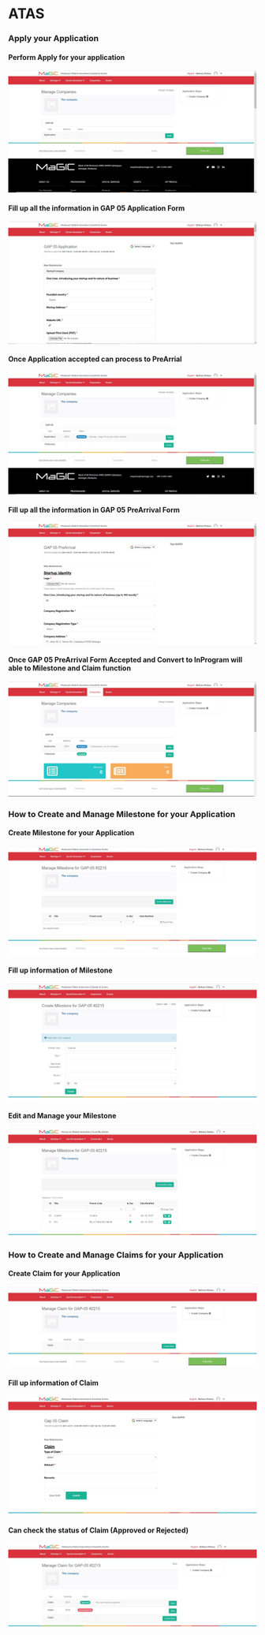 # ATAS

### Apply your Application

#### Perform Apply for your application

![](../../.gitbook/assets/01.jpg)

#### Fill up all the information in GAP 05 Application Form

![](../../.gitbook/assets/02.jpg)

#### Once Application accepted can process to PreArrial

![](../../.gitbook/assets/03.jpg)

#### Fill up all the information in GAP 05 PreArrival Form

![](../../.gitbook/assets/04.jpg)

#### Once GAP 05 PreArrival Form Accepted and Convert to InProgram will able to Milestone and Claim function

![](../../.gitbook/assets/05.jpg)

### How to Create and Manage Milestone for your Application

#### Create Milestone for your Application

![](../../.gitbook/assets/0.jpg)

#### Fill up information of Milestone

![](../../.gitbook/assets/06.jpg)

#### Edit and Manage your Milestone

![](../../.gitbook/assets/07.jpg)

### How to Create and Manage Claims for your Application

#### Create Claim for your Application

![](../../.gitbook/assets/08.jpg)

#### Fill up information of Claim

![](../../.gitbook/assets/09.jpg)

#### Can check the status of Claim \(Approved or Rejected\)

![](../../.gitbook/assets/10.jpg)

